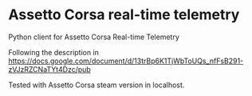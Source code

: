 # Assetto Corsa real-time telemetry
Python client for Assetto Corsa Real-time Telemetry

Following the description in https://docs.google.com/document/d/13trBp6K1TjWbToUQs_nfFsB291-zVJzRZCNaTYt4Dzc/pub

Tested with Assetto Corsa steam version in localhost.
